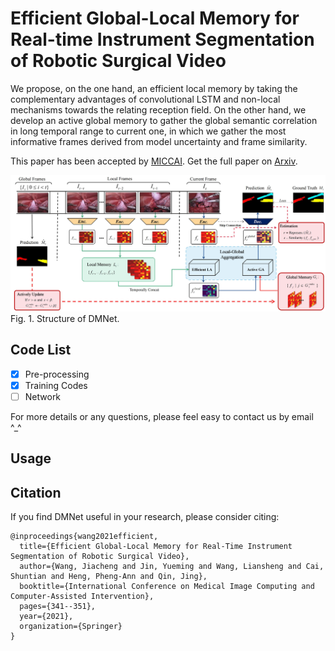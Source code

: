 # Efficient Global-Local Memory for Real-time Instrument Segmentation of Robotic Surgical Video
We propose, on the one hand, an efficient local memory by taking the complementary advantages of convolutional LSTM and non-local mechanisms towards the relating reception field. On the other hand, we develop an active global memory to gather the global semantic correlation in long temporal range to current one, in which we gather the most informative frames derived from model uncertainty and frame similarity. 

This paper has been accepted by [MICCAI](https://link.springer.com/chapter/10.1007/978-3-030-87202-1_33).
Get the full paper on [Arxiv](https://arxiv.org/abs/2109.13593).

![bat](./framework.jpg)
Fig. 1. Structure of DMNet.

## Code List

- [x] Pre-processing
- [x] Training Codes
- [ ] Network

For more details or any questions, please feel easy to contact us by email ^\_^

## Usage


## Citation
If you find DMNet useful in your research, please consider citing:

```
@inproceedings{wang2021efficient,
  title={Efficient Global-Local Memory for Real-Time Instrument Segmentation of Robotic Surgical Video},
  author={Wang, Jiacheng and Jin, Yueming and Wang, Liansheng and Cai, Shuntian and Heng, Pheng-Ann and Qin, Jing},
  booktitle={International Conference on Medical Image Computing and Computer-Assisted Intervention},
  pages={341--351},
  year={2021},
  organization={Springer}
}
```

